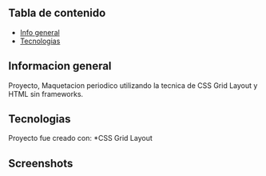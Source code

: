 ## Tabla de contenido 
* [Info general](#general-info)
* [Tecnologias](#Tecnologias)

## Informacion general 
Proyecto, Maquetacion periodico utilizando la tecnica de CSS Grid Layout y HTML sin frameworks.

## Tecnologias 
Proyecto fue creado con: 
*CSS Grid Layout

## Screenshots 



